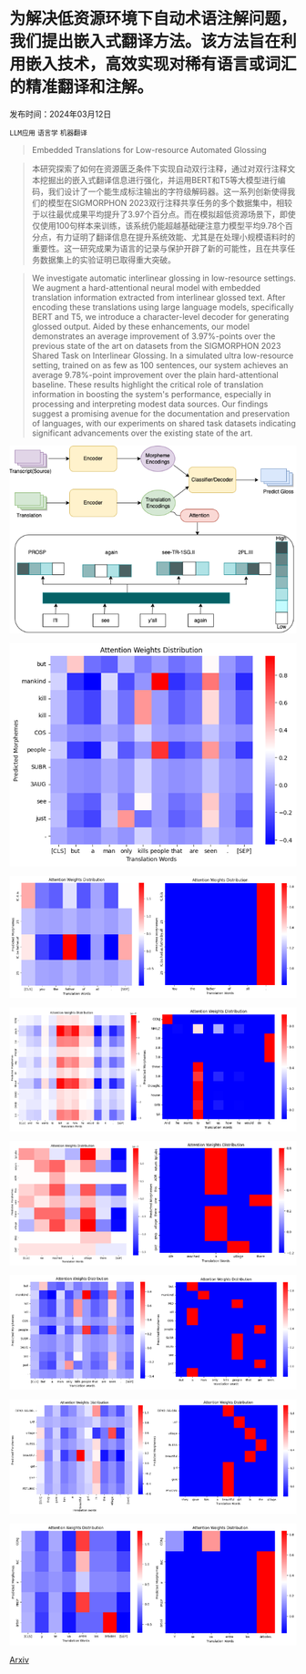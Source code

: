 # 为解决低资源环境下自动术语注解问题，我们提出嵌入式翻译方法。该方法旨在利用嵌入技术，高效实现对稀有语言或词汇的精准翻译和注解。

发布时间：2024年03月12日

`LLM应用` `语言学` `机器翻译`

> Embedded Translations for Low-resource Automated Glossing

> 本研究探索了如何在资源匮乏条件下实现自动双行注释，通过对双行注释文本挖掘出的嵌入式翻译信息进行强化，并运用BERT和T5等大模型进行编码，我们设计了一个能生成标注输出的字符级解码器。这一系列创新使得我们的模型在SIGMORPHON 2023双行注释共享任务的多个数据集中，相较于以往最优成果平均提升了3.97个百分点。而在模拟超低资源场景下，即使仅使用100句样本来训练，该系统仍能超越基础硬注意力模型平均9.78个百分点，有力证明了翻译信息在提升系统效能、尤其是在处理小规模语料时的重要性。这一研究成果为语言的记录与保护开辟了新的可能性，且在共享任务数据集上的实验证明已取得重大突破。

> We investigate automatic interlinear glossing in low-resource settings. We augment a hard-attentional neural model with embedded translation information extracted from interlinear glossed text. After encoding these translations using large language models, specifically BERT and T5, we introduce a character-level decoder for generating glossed output. Aided by these enhancements, our model demonstrates an average improvement of 3.97\%-points over the previous state of the art on datasets from the SIGMORPHON 2023 Shared Task on Interlinear Glossing. In a simulated ultra low-resource setting, trained on as few as 100 sentences, our system achieves an average 9.78\%-point improvement over the plain hard-attentional baseline. These results highlight the critical role of translation information in boosting the system's performance, especially in processing and interpreting modest data sources. Our findings suggest a promising avenue for the documentation and preservation of languages, with our experiments on shared task datasets indicating significant advancements over the existing state of the art.

![为解决低资源环境下自动术语注解问题，我们提出嵌入式翻译方法。该方法旨在利用嵌入技术，高效实现对稀有语言或词汇的精准翻译和注解。](../../../paper_images/2403.08189/pipeline_updown.png)

![为解决低资源环境下自动术语注解问题，我们提出嵌入式翻译方法。该方法旨在利用嵌入技术，高效实现对稀有语言或词汇的精准翻译和注解。](../../../paper_images/2403.08189/download-natugu-bert.png)

![为解决低资源环境下自动术语注解问题，我们提出嵌入式翻译方法。该方法旨在利用嵌入技术，高效实现对稀有语言或词汇的精准翻译和注解。](../../../paper_images/2403.08189/attention_arp2.drawio.png)

![为解决低资源环境下自动术语注解问题，我们提出嵌入式翻译方法。该方法旨在利用嵌入技术，高效实现对稀有语言或词汇的精准翻译和注解。](../../../paper_images/2403.08189/atten-git2.drawio.png)

![为解决低资源环境下自动术语注解问题，我们提出嵌入式翻译方法。该方法旨在利用嵌入技术，高效实现对稀有语言或词汇的精准翻译和注解。](../../../paper_images/2403.08189/attention_lez2.drawio.png)

![为解决低资源环境下自动术语注解问题，我们提出嵌入式翻译方法。该方法旨在利用嵌入技术，高效实现对稀有语言或词汇的精准翻译和注解。](../../../paper_images/2403.08189/attn-ntu2.drawio.png)

![为解决低资源环境下自动术语注解问题，我们提出嵌入式翻译方法。该方法旨在利用嵌入技术，高效实现对稀有语言或词汇的精准翻译和注解。](../../../paper_images/2403.08189/attn-ddo2.drawio.png)

![为解决低资源环境下自动术语注解问题，我们提出嵌入式翻译方法。该方法旨在利用嵌入技术，高效实现对稀有语言或词汇的精准翻译和注解。](../../../paper_images/2403.08189/attention-usp2.drawio.png)

[Arxiv](https://arxiv.org/abs/2403.08189)